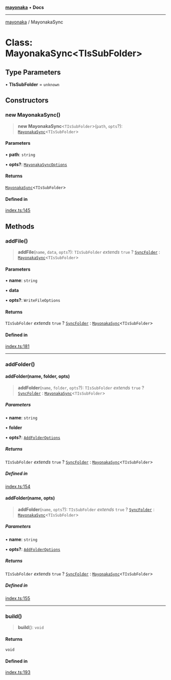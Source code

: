 [**mayonaka**](../README.md) • **Docs**

***

[mayonaka](../globals.md) / MayonakaSync

# Class: MayonakaSync\<TIsSubFolder\>

## Type Parameters

• **TIsSubFolder** = `unknown`

## Constructors

### new MayonakaSync()

> **new MayonakaSync**\<`TIsSubFolder`\>(`path`, `opts`?): [`MayonakaSync`](MayonakaSync.md)\<`TIsSubFolder`\>

#### Parameters

• **path**: `string`

• **opts?**: [`MayonakaSyncOptions`](../type-aliases/MayonakaSyncOptions.md)

#### Returns

[`MayonakaSync`](MayonakaSync.md)\<`TIsSubFolder`\>

#### Defined in

[index.ts:145](https://github.com/ragrag/mayonaka/blob/a21e7ebab315bcbc9eab5cb5b0fc20e1590ca754/src/index.ts#L145)

## Methods

### addFile()

> **addFile**(`name`, `data`, `opts`?): `TIsSubFolder` *extends* `true` ? [`SyncFolder`](../type-aliases/SyncFolder.md) : [`MayonakaSync`](MayonakaSync.md)\<`TIsSubFolder`\>

#### Parameters

• **name**: `string`

• **data**

• **opts?**: `WriteFileOptions`

#### Returns

`TIsSubFolder` *extends* `true` ? [`SyncFolder`](../type-aliases/SyncFolder.md) : [`MayonakaSync`](MayonakaSync.md)\<`TIsSubFolder`\>

#### Defined in

[index.ts:181](https://github.com/ragrag/mayonaka/blob/a21e7ebab315bcbc9eab5cb5b0fc20e1590ca754/src/index.ts#L181)

***

### addFolder()

#### addFolder(name, folder, opts)

> **addFolder**(`name`, `folder`, `opts`?): `TIsSubFolder` *extends* `true` ? [`SyncFolder`](../type-aliases/SyncFolder.md) : [`MayonakaSync`](MayonakaSync.md)\<`TIsSubFolder`\>

##### Parameters

• **name**: `string`

• **folder**

• **opts?**: [`AddFolderOptions`](../type-aliases/AddFolderOptions.md)

##### Returns

`TIsSubFolder` *extends* `true` ? [`SyncFolder`](../type-aliases/SyncFolder.md) : [`MayonakaSync`](MayonakaSync.md)\<`TIsSubFolder`\>

##### Defined in

[index.ts:154](https://github.com/ragrag/mayonaka/blob/a21e7ebab315bcbc9eab5cb5b0fc20e1590ca754/src/index.ts#L154)

#### addFolder(name, opts)

> **addFolder**(`name`, `opts`?): `TIsSubFolder` *extends* `true` ? [`SyncFolder`](../type-aliases/SyncFolder.md) : [`MayonakaSync`](MayonakaSync.md)\<`TIsSubFolder`\>

##### Parameters

• **name**: `string`

• **opts?**: [`AddFolderOptions`](../type-aliases/AddFolderOptions.md)

##### Returns

`TIsSubFolder` *extends* `true` ? [`SyncFolder`](../type-aliases/SyncFolder.md) : [`MayonakaSync`](MayonakaSync.md)\<`TIsSubFolder`\>

##### Defined in

[index.ts:155](https://github.com/ragrag/mayonaka/blob/a21e7ebab315bcbc9eab5cb5b0fc20e1590ca754/src/index.ts#L155)

***

### build()

> **build**(): `void`

#### Returns

`void`

#### Defined in

[index.ts:193](https://github.com/ragrag/mayonaka/blob/a21e7ebab315bcbc9eab5cb5b0fc20e1590ca754/src/index.ts#L193)
